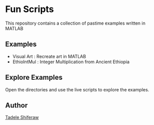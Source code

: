 <h1 style="color: #2e6c80;"><span style="color: #000000;">Fun Scripts</span></h1>
<p>This repository contains a collection of pastime examples written in MATLAB</p>
<h2>Examples</h2>
<ul>
  <li>Visual Art : Recreate art in MATLAB</li>
  <li>EthioIntMul : Integer Multiplication from Ancient Ethiopia</li>
</ul>
<h2>Explore Examples</h2>
<p>Open the directories and use the live scripts to explore the examples. </p>
<h2>Author</h2>
<p><a href="https://www.linkedin.com/in/tadele-shiferaw-24464b12/">Tadele Shiferaw</a></p>
